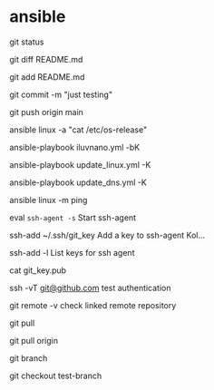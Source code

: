 # ansible

git status

git diff README.md

git add README.md

git commit -m "just testing"

git push origin main


ansible linux -a "cat /etc/os-release"

ansible-playbook iluvnano.yml -bK

ansible-playbook update_linux.yml -K

ansible-playbook update_dns.yml -K

ansible linux -m ping


eval `ssh-agent -s`       Start ssh-agent

ssh-add ~/.ssh/git_key    Add a key to ssh-agent Kol...

ssh-add -l                List keys for ssh agent

cat git_key.pub

ssh -vT git@github.com    test authentication

git remote -v             check linked remote repository

git pull 

git pull origin 

git branch

git checkout test-branch
